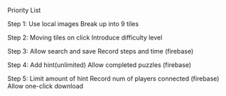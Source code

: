 Priority List

Step 1:
Use local images
Break up into 9 tiles

Step 2:
Moving tiles on click
Introduce difficulty level

Step 3:
Allow search and save
Record steps and time (firebase)

Step 4:
Add hint(unlimited)
Allow completed puzzles (firebase)

Step 5:
Limit amount of hint
Record num of players connected (firebase)
Allow one-click download